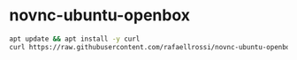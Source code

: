 # novnc-ubuntu-openbox

```bash
apt update && apt install -y curl
curl https://raw.githubusercontent.com/rafaellrossi/novnc-ubuntu-openbox/main/install.sh | bash
